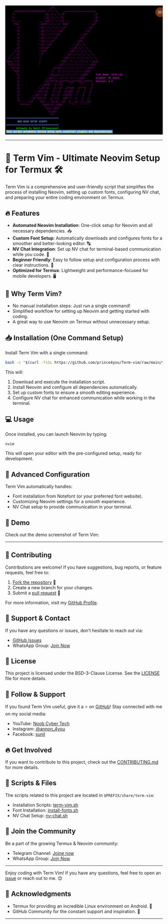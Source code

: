 ![Term Vim Setup](https://github.com/prince4you/Term-vim/blob/main/Picsart_25-03-16_14-14-21-034.jpg)

---

# 🚀 Term Vim - Ultimate Neovim Setup for Termux 🛠️

Term Vim is a comprehensive and user-friendly script that simplifies the process of installing Neovim, setting up custom fonts, configuring NV chat, and preparing your entire coding environment on Termux.

## 🔥 Features

- **Automated Neovim Installation**: One-click setup for Neovim and all necessary dependencies. 📥
- **Custom Font Setup**: Automatically downloads and configures fonts for a smoother and better-looking editor. 🔠
- **NV Chat Integration**: Set up NV chat for terminal-based communication while you code. 💬
- **Beginner Friendly**: Easy to follow setup and configuration process with clear instructions. 📝
- **Optimized for Termux**: Lightweight and performance-focused for mobile developers. 🖥️

## 🌟 Why Term Vim?

- No manual installation steps: Just run a single command!
- Simplified workflow for setting up Neovim and getting started with coding.
- A great way to use Neovim on Termux without unnecessary setup.

## 📥 Installation (One Command Setup)

Install Term Vim with a single command:

```bash
bash -c "$(curl -fsSL https://github.com/prince4you/Term-vim/raw/main/term-vim.sh)"
```

This will:

1. Download and execute the installation script.
2. Install Neovim and configure all dependencies automatically.
3. Set up custom fonts to ensure a smooth editing experience.
4. Configure NV chat for enhanced communication while working in the terminal.

## 💻 Usage

Once installed, you can launch Neovim by typing:

```bash
nvim
```

This will open your editor with the pre-configured setup, ready for development.

## 🔧 Advanced Configuration

Term Vim automatically handles:

- Font installation from Notefont (or your preferred font website).
- Customizing Neovim settings for a smooth experience.
- NV Chat setup to provide communication in your terminal.

## 📸 Demo

Check out the demo screenshot of Term Vim:

---

## 🤝 Contributing

Contributions are welcome! If you have suggestions, bug reports, or feature requests, feel free to:

1. [Fork the repository](https://github.com/prince4you/Term-vim/fork) 🍴
2. Create a new branch for your changes.
3. Submit a [pull request](https://github.com/prince4you/Term-vim/pulls) 🚀

For more information, visit my [GitHub Profile](https://github.com/prince4you).

## 💬 Support & Contact

If you have any questions or issues, don’t hesitate to reach out via:

- [GitHub Issues](https://github.com/prince4you/Term-vim/issues)
- WhatsApp Group: [Join Now](https://chat.whatsapp.com/DQHA1MZ46RYGlyIIOPZR2T
)

## 📜 License

This project is licensed under the BSD-3-Clause License. See the [LICENSE](https://github.com/prince4you/Term-vim/blob/main/LICENSE) file for more details.

## 💖 Follow & Support

If you found Term Vim useful, give it a ⭐️ on [GitHub](https://github.com/prince4you/Term-vim)!
Stay connected with me on my social media:

- YouTube: [Noob Cyber Tech](https://www.youtube.com/channel/NoobCyberTech)
- Instagram: [@annon_4you](https://www.instagram.com/annon_4you)
- Facebook: [sunil](https://www.facebook.com)

## 🔥 Get Involved

If you want to contribute to this project, check out the [CONTRIBUTING.md](https://github.com/prince4you/Term-vim/blob/main/CONTRIBUTING.md) for more details.

## 📂 Scripts & Files

The scripts related to this project are located in `$PREFIX/share/term-vim`:

- Installation Scripts: [term-vim.sh](https://github.com/prince4you/Term-vim/blob/main/term-vim.sh)
- Font Installation: [install-fonts.sh](https://github.com/prince4you/Term-vim/blob/main/install-fonts.sh)
- NV Chat Setup: [nv-chat.sh](https://github.com/prince4you/Term-vim/blob/main/nv-chat.sh)

## 🎯 Join the Community

Be a part of the growing Termux & Neovim community:

- Telegram Channel: [Joine now](https://t.me/Annon4you)
- WhatsApp Group: [Join Now]()

---

Enjoy coding with Term Vim!
If you have any questions, feel free to open an [issue](https://github.com/prince4you/Term-vim/issues) or reach out to me. 😊

## 📝 Acknowledgments

- Termux for providing an incredible Linux environment on Android. 🐧
- GitHub Community for the constant support and inspiration. 👥

---

```
